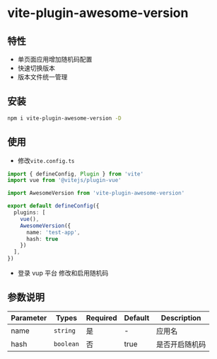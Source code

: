 # vite-plugin-awesome-version

## 特性

- 单页面应用增加随机码配置
- 快速切换版本
- 版本文件统一管理

## 安装

```bash
npm i vite-plugin-awesome-version -D
```

## 使用

- 修改`vite.config.ts`

```ts
import { defineConfig, Plugin } from 'vite'
import vue from '@vitejs/plugin-vue'

import AwesomeVersion from 'vite-plugin-awesome-version'

export default defineConfig({
  plugins: [
    vue(),
    AwesomeVersion({
      name: 'test-app',
      hash: true
    })
  ],
})
```

- 登录 vup 平台 修改和启用随机码

## 参数说明

| Parameter | Types     | Required | Default | Description | 
|-----------|-----------|----------|---------|-------------|
| name      | `string`  | 是        | -       | 应用名         |
| hash      | `boolean` | 否        | true    | 是否开启随机码     |  
